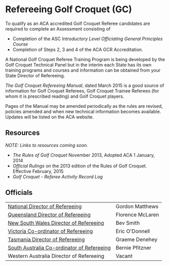 # Refereeing Golf Croquet (GC)

To qualify as an ACA accredited Golf Croquet Referee candidates are required to complete an Assessment consisting of

- Completion of the ASC *Introductory Level Officiating General Principles Course* 
- Completion of Steps 2, 3 and 4 of the ACA GCR Accreditation.

A National Golf Croquet Referee Training Program is being developed by the Golf Croquet Technical Panel but in the interim each State has its own training programs and courses and information can be obtained from your State Director of Refereeing. 

*The Golf Croquet Refereeing Manual*, dated March 2015 is a good source of information for Golf Croquet Referees, Golf Croquet Trainee Referees (for whom it is prescribed reading) and Golf Croquet players. 

Pages of the Manual may be amended periodically as the rules are revised, policies amended and when new technical information becomes available. Updates will be listed on the ACA website. 

## Resources

*NOTE: Links to resources coming soon.*

- *The Rules of Golf Croquet* November 2013, Adopted ACA 1 January, 2014 
- *Official Rulings* on the 2013 edition of the Rules of Golf Croquet. Effective February, 2015 
- *Golf Croquet - Referee Activity Record Log*

## Officials

| | |
|-|-|
| [National Director of Refereeing](mailto:ndrgc@croquet-australia.com.au) | Gordon Matthews  | 07.5443.3094 |
| [Queensland Director of Refereeing](mailto:florence.mclaren@bigpond.com) | Florence McLaren | 07.3408 9698 |
| [New South Wales Director of Refereeing](mailto:smith.bevj@gmail.com) | Bev Smith  | 02.4933 6164 |
| [Victoria Co-ordinator of Refereeing](mailto:eric_odonnell@bigpond.com) | Eric O'Donnell | 03.5596 2129 |
| [Tasmania Director of Refereeing](mailto:gdenehey@bigpond.net.au) | Graeme Denehey | 03.6229 6318 |
| [South Australia Co-ordinator of Refereeing](berniepfitzner@adam.com.au) | Bernie Pfitzner | 08.8554 3356 0412 236 673 |
| Western Australia Director of Refereeing | Vacant | - |

